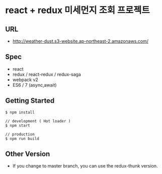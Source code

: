 # react + redux 미세먼지 조회 프로젝트

## URL
- http://weather-dust.s3-website.ap-northeast-2.amazonaws.com/

## Spec
- react
- redux / react-redux / redux-saga
- webpack v2
- ES6 / 7 (async,await)

## Getting Started

```
$ npm install
```

```
// development ( Hot loader )
$ npm start

// production
$ npm run build
```

## Other Version

- If you change to master branch, you can use the redux-thunk version.